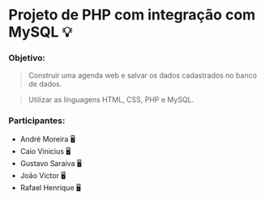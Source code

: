 # Projeto de PHP com integração com MySQL 💡

### Objetivo: 

> Construir uma agenda web e salvar os dados cadastrados no banco de dados.

> Utilizar as linguagens HTML, CSS, PHP e MySQL.

### Participantes:
* André Moreira 🖥
* Caio Vinicius 🖥
* Gustavo Saraiva 🖥
* João Victor 🖥
* Rafael Henrique 🖥
